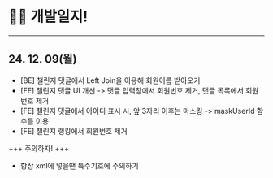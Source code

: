 # 👩‍💻 개발일지!

---

## 24. 12. 09(월)
- [BE] 챌린지 댓글에서 Left Join을 이용해 회원이름 받아오기
- [FE] 챌린지 댓글 UI 개선 -> 댓글 입력창에서 회원번호 제거, 댓글 목록에서 회원번호 제거
- [FE] 챌린지 댓글에서 아이디 표시 시, 앞 3자리 이후는 마스킹 -> maskUserId 함수를 이용
- [FE] 챌린지 랭킹에서 회원번호 제거


+++ 주의하자! +++
- 항상 xml에 넣을땐 특수기호에 주의하기